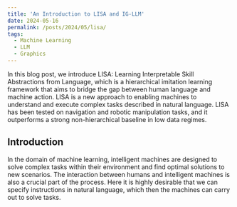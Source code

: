 ```yaml
---
title: 'An Introduction to LISA and IG-LLM'
date: 2024-05-16
permalink: /posts/2024/05/lisa/
tags:
  - Machine Learning
  - LLM
  - Graphics
---
```

In this blog post, we introduce LISA: Learning Interpretable Skill Abstractions from Language, which is a hierarchical imitation learning framework that aims to bridge the gap between human language and machine action. LISA is a new approach to enabling machines to understand and execute complex tasks described in natural language. LISA has been tested on navigation and robotic manipulation tasks, and it outperforms a strong non-hierarchical baseline in low data regimes. 

## Introduction

In the domain of machine learning, intelligent machines are designed to solve complex tasks within their environment and find optimal solutions to new scenarios. The interaction between humans and intelligent machines is also a crucial part of the process. Here it is highly desirable that we can specify instructions in natural language, which then the machines can carry out to solve tasks. 